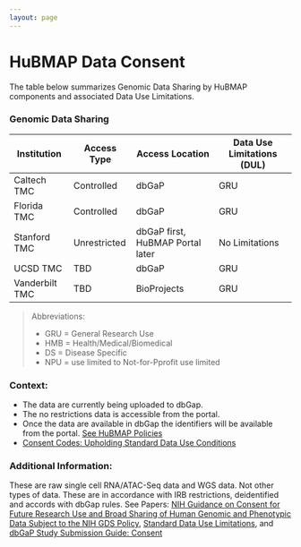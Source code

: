 ```yaml
---
layout: page
---
```

# HuBMAP Data Consent
The table below summarizes Genomic Data Sharing by HuBMAP components and associated Data Use Limitations.


### Genomic Data Sharing

|Institution|Access Type|Access Location|Data Use Limitations (DUL)|
|--|--|--|--|
|Caltech TMC|Controlled|dbGaP|GRU|
|Florida TMC|Controlled|dbGaP|GRU|
|Stanford TMC|Unrestricted|dbGaP first, HuBMAP Portal later|No Limitations|
|UCSD TMC|TBD|dbGaP|GRU|
|Vanderbilt TMC|TBD|BioProjects|GRU|

>Abbreviations:
> - GRU = General Research Use
> - HMB = Health/Medical/Biomedical
> - DS = Disease Specific
> - NPU = use limited to Not-for-Pprofit use limited

### Context:
- The data are currently being uploaded to dbGap. 
- The no restrictions data is accessible from the portal. 
- Once the data are available in dbGap the identifiers will be available from the portal. [See HuBMAP Policies](https://hubmapconsortium.org/policies/) 
- [Consent Codes: Upholding Standard Data Use Conditions](https://journals.plos.org/plosgenetics/article?id=10.1371/journal.pgen.1005772)

### Additional Information: 
These are raw single cell RNA/ATAC-Seq data and WGS data. Not other types of data. These are in accordance with IRB restrictions, deidentified and accords with dbGap rules. 
See Papers: [NIH Guidance on Consent for Future Research Use and Broad Sharing of Human Genomic and Phenotypic Data Subject to the  NIH GDS Policy](https://osp.od.nih.gov/wp-content/uploads/NIH_Guidance_on_Elements_of_Consent_under_the_GDS_Policy_07-13-2015.pdf), [Standard Data Use Limitations](https://osp.od.nih.gov/wp-content/uploads/standard_data_use_limitations.pdf), and [dbGaP Study Submission Guide: Consent](https://www.ncbi.nlm.nih.gov/gap/docs/submissionguide/#consentgloss)
